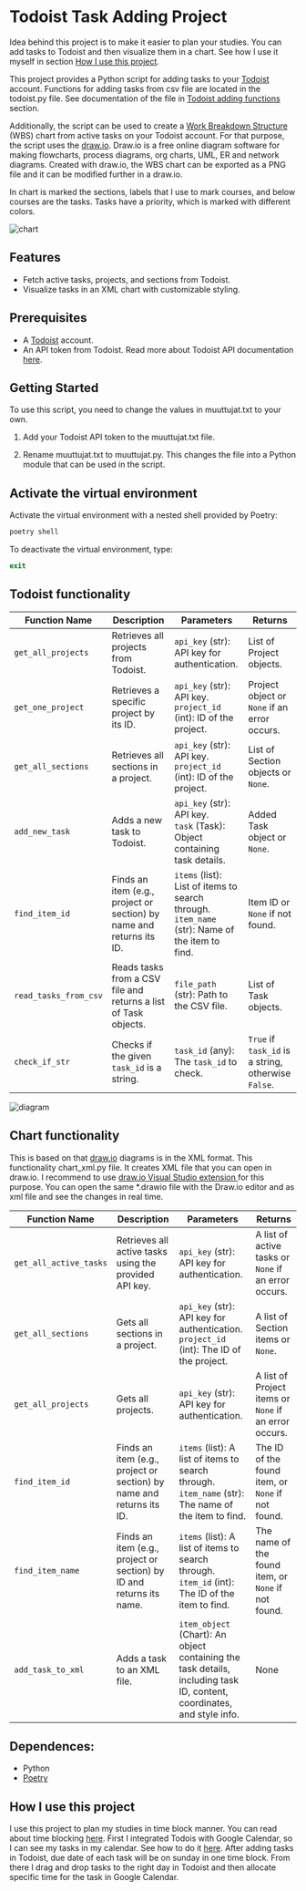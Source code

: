 # Todoist Task Adding Project

Idea behind this project is to make it easier to plan your studies. You can add tasks to Todoist and then visualize them in a chart. See how I use it myself in section [How I use this project](#how-i-use-this-project).

This project provides a Python script for adding tasks to your [Todoist](https://todoist.com) account. Functions for adding tasks from csv file are located in the todoist.py file. See documentation of the file in [Todoist adding functions](#todoist-adding-functions) section.

Additionally, the script can be used to create a [Work Breakdown Structure](https://en.wikipedia.org/wiki/Work_breakdown_structure) (WBS) chart from active tasks on your Todoist account. For that purpose, the script uses the [draw.io](https://www.drawio.com/). Draw.io is a free online diagram software for making flowcharts, process diagrams, org charts, UML, ER and network diagrams. Created with draw.io, the WBS chart can be exported as a PNG file and it can be modified further in a draw.io. 

In chart is marked the sections, labels that I use to mark courses, and below courses are the tasks. Tasks have a priority, which is marked with different colors. 

![chart](wbs_chart.PNG)



## Features

- Fetch active tasks, projects, and sections from Todoist.
- Visualize tasks in an XML chart with customizable styling.

## Prerequisites

- A [Todoist](https://todoist.com) account.
- An API token from Todoist. Read more about Todoist API documentation [here](https://developer.todoist.com/rest/v2#overview).

## Getting Started

To use this script, you need to change the values in muuttujat.txt to your own.

1. Add your Todoist API token to the muuttujat.txt file.

2. Rename muuttujat.txt to muuttujat.py. This changes the file into a Python module that can be used in the script.

## Activate the virtual environment

Activate the virtual environment with a nested shell provided by Poetry:

```powershell
poetry shell
```

To deactivate the virtual environment, type:

```powershell
exit
```

## Todoist functionality

| Function Name            | Description                                         | Parameters                                                    | Returns                                        |
|--------------------------|-----------------------------------------------------|---------------------------------------------------------------|------------------------------------------------|
| `get_all_projects`       | Retrieves all projects from Todoist.                | `api_key` (str): API key for authentication.                  | List of Project objects.                       |
| `get_one_project`        | Retrieves a specific project by its ID.             | `api_key` (str): API key.<br>`project_id` (int): ID of the project. | Project object or `None` if an error occurs.   |
| `get_all_sections`       | Retrieves all sections in a project.                | `api_key` (str): API key.<br>`project_id` (int): ID of the project. | List of Section objects or `None`.             |
| `add_new_task`           | Adds a new task to Todoist.                         | `api_key` (str): API key.<br>`task` (Task): Object containing task details. | Added Task object or `None`.                   |
| `find_item_id`           | Finds an item (e.g., project or section) by name and returns its ID. | `items` (list): List of items to search through.<br>`item_name` (str): Name of the item to find. | Item ID or `None` if not found.                |
| `read_tasks_from_csv`    | Reads tasks from a CSV file and returns a list of Task objects. | `file_path` (str): Path to the CSV file.                     | List of Task objects.                          |
| `check_if_str`           | Checks if the given `task_id` is a string.          | `task_id` (any): The `task_id` to check.                      | `True` if `task_id` is a string, otherwise `False`. |

![diagram](diagram.drawio.png)


## Chart functionality

This is based on that [draw.io](https://www.drawio.com/) diagrams is in the  XML format. This functionality chart_xml.py file. It creates XML file that you can open in draw.io.
I recommend to use [draw.io Visual Studio extension ](https://marketplace.visualstudio.com/items?itemName=hediet.vscode-drawio) for this purpose. You can open the same *.drawio file with the Draw.io editor and as xml file and see the changes in real time. 

| Function Name          | Description                                         | Parameters                                                                                                              | Returns                                             |
|------------------------|-----------------------------------------------------|-------------------------------------------------------------------------------------------------------------------------|-----------------------------------------------------|
| `get_all_active_tasks` | Retrieves all active tasks using the provided API key. | `api_key` (str): API key for authentication.                                                       | A list of active tasks or `None` if an error occurs. |
| `get_all_sections`     | Gets all sections in a project.                       | `api_key` (str): API key for authentication.<br>`project_id` (int): The ID of the project.                   | A list of Section items or `None`.                   |
| `get_all_projects`     | Gets all projects.                                    | `api_key` (str): API key for authentication.                                                                 | A list of Project items or `None` if an error occurs.|
| `find_item_id`         | Finds an item (e.g., project or section) by name and returns its ID. | `items` (list): A list of items to search through.<br>`item_name` (str): The name of the item to find. | The ID of the found item, or `None` if not found.    |
| `find_item_name`       | Finds an item (e.g., project or section) by ID and returns its name. | `items` (list): A list of items to search through.<br>`item_id` (int): The ID of the item to find.     | The name of the found item, or `None` if not found.  |
| `add_task_to_xml`      | Adds a task to an XML file.                           | `item_object` (Chart): An object containing the task details, including task ID, content, coordinates, and style info.| None                                                |


## Dependences:

- Python
- [Poetry](https://python-poetry.org/docs/)

## How I use this project

I use this project to plan my studies in time block manner. You can read about time blocking [here](https://todoist.com/fi/productivity-methods/time-blocking).
First I integrated Todois with Google Calendar, so I can see my tasks in my calendar. See how to do it [here](https://todoist.com/fi/help/articles/add-a-todoist-calendar-feed-pAk3tk). 
After adding tasks in Todoist, due date of each task will be on sunday in one time block. From there I drag and drop tasks to the right day in Todoist and then allocate specific time for the task in Google Calendar.